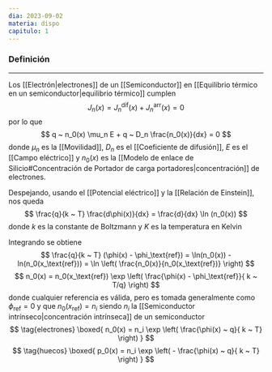 ```yaml
---
dia: 2023-09-02
materia: dispo
capitulo: 1
---
```

### Definición
---
Los [[Electrón|electrones]] de un [[Semiconductor]] en [[Equilibrio térmico en un semiconductor|equilibrio térmico]] cumplen $$ J_n(x) = J_n^\text{dif}(x) + J_n^\text{arr}(x) = 0 $$ por lo que 
$$ q ~ n_0(x) \mu_n E + q ~ D_n \frac{n_0(x)}{dx} = 0 $$ donde $\mu_n$ es la [[Movilidad]], $D_n$ es el [[Coeficiente de difusión]], $E$ es el [[Campo eléctrico]] y $n_0(x)$ es la [[Modelo de enlace de Silicio#Concentración de Portador de carga portadores|concentración]] de electrones. 

Despejando, usando el [[Potencial eléctrico]] y la [[Relación de Einstein]], nos queda $$ \frac{q}{k ~ T} \frac{d\phi(x)}{dx} = \frac{d}{dx} \ln (n_0(x)) $$ donde $k$ es la constante de Boltzmann y $K$ es la temperatura en Kelvin

Integrando se obtiene $$ \frac{q}{k ~ T} (\phi(x) - \phi_\text{ref}) = \ln(n_0(x)) - ln(n_0(x_\text{ref})) = \ln \left( \frac{n_0(x)}{n_0(x_\text{ref})} \right) $$
$$ n_0(x) = n_0(x_\text{ref}) \exp \left( \frac{\phi(x) - \phi_\text{ref}}{ k ~ T/q} \right) $$ 
donde cualquier referencia es válida, pero es tomada generalmente como $\phi_\text{ref} = 0$ y que $n_0(x_\text{ref}) = n_i$ siendo $n_i$ la [[Semiconductor intrínseco|concentración intrínseca]] de un semiconductor
$$ \tag{electrones} \boxed{ n_0(x) = n_i \exp \left( \frac{\phi(x) ~ q}{ k ~ T} \right) } $$
$$ \tag{huecos} \boxed{ p_0(x) = n_i \exp \left( - \frac{\phi(x) ~ q}{ k ~ T} \right) } $$